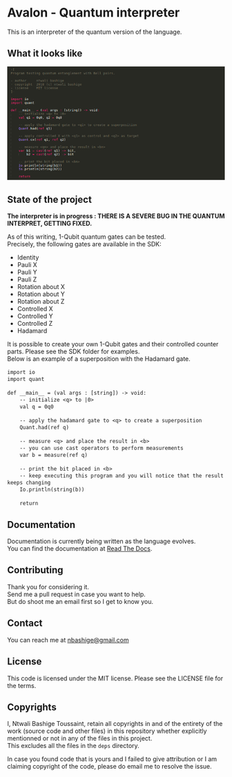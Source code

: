 # Avalon - Quantum interpreter

This is an interpreter of the quantum version of the language. 

## What it looks like

![Avalon sample program in my editor](images/entanglement.avl.png "Avalon program in Sublime Text")

## State of the project

**The interpreter is in progress : THERE IS A SEVERE BUG IN THE QUANTUM INTERPRET, GETTING FIXED.**  

As of this writing, 1-Qubit quantum gates can be tested.  
Precisely, the following gates are available in the SDK:

- Identity
- Pauli X
- Pauli Y
- Pauli Z
- Rotation about X
- Rotation about Y
- Rotation about Z
- Controlled X
- Controlled Y
- Controlled Z
- Hadamard

It is possible to create your own 1-Qubit gates and their controlled counter parts. Please see the SDK folder for examples.  
Below is an example of a superposition with the Hadamard gate.

```
import io
import quant

def __main__ = (val args : [string]) -> void:
    -- initialize <q> to |0>
    val q = 0q0

    -- apply the hadamard gate to <q> to create a superposition
    Quant.had(ref q)

    -- measure <q> and place the result in <b>
    -- you can use cast operators to perform measurements
    var b = measure(ref q)

    -- print the bit placed in <b>
    -- keep executing this program and you will notice that the result keeps changing
    Io.println(string(b))

    return
```

## Documentation

Documentation is currently being written as the language evolves.  
You can find the documentation at [Read The Docs](https://avalon-lang.readthedocs.io/en/latest).

## Contributing

Thank you for considering it.  
Send me a pull request in case you want to help.  
But do shoot me an email first so I get to know you.

## Contact

You can reach me at <a href="mailto:nbashige@gmail.com">nbashige@gmail.com</a>

## License

This code is licensed under the MIT license. Please see the LICENSE file for the terms.

## Copyrights

I, Ntwali Bashige Toussaint, retain all copyrights in and of the entirety of the work (source code and other files) in this repository whether explicitly mentionned or not in any of the files in this project.  
This excludes all the files in the `deps` directory.

In case you found code that is yours and I failed to give attribution or I am claiming copyright of the code, please do email me to resolve the issue.

